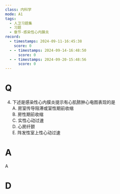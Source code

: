 ```yaml
---
class: 内科学
mode: A1
tags:
  - 人卫习题集
  - 习题
  - 章节-感染性心内膜炎
record:
  - timestamps: 2024-09-11-16:45:38
    score: 0
  - - timestamps: 2024-09-14-16:48:50
      score: 0
  - - timestamps: 2024-09-20-15:48:56
      score: 0
---
```


# Q
4. 下述是感染性心内膜炎提示有心肌脓肿心电图表现的是  
A. 房室传导阻滞或室性期前收缩  
B. 房性期前收缩  
C. 实性心动过速  
D. 心房纤颤  
E. 阵发性室上性心动过速  
# A
A
# D
